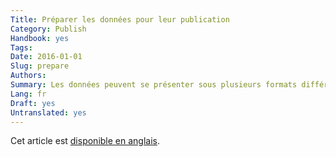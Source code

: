 ```yaml
---
Title: Préparer les données pour leur publication
Category: Publish
Handbook: yes
Tags:
Date: 2016-01-01
Slug: prepare
Authors:
Summary: Les données peuvent se présenter sous plusieurs formats différents et historiquement de nombreuses méthodes et logiciels ont été utilisés pour s'en occuper.
Lang: fr
Draft: yes
Untranslated: yes
---
```


Cet article est [disponible en anglais](/en/publish/prepare).
